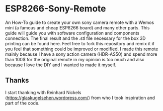 # ESP8266-Sony-Remote
An How-To guide to create your own sony camera remote with a Wemos mini (a famous and cheap ESP8266 board) and many other parts. This guide will guide you with software configuration and components connection. The final result and the .stl file necessary for the box 3D printing can be found here. Feel free to fork this repository and remix it if you feel that something could be improved or modified. I made this remote mainly because I have a sony action camera (HDR-AS50) and spend more than 100$ for the original remote in my opinion is too much and also because I love the DIY and I wanted to made it myself. 
## Thanks
I start thanking with Reinhard Nickels (https://glaskugelsehen.wordpress.com/) from who I took inspiration and part of the code.
